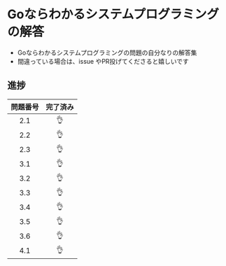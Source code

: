 # Goならわかるシステムプログラミングの解答

- Goならわかるシステムプログラミングの問題の自分なりの解答集
- 間違っている場合は、issue やPR投げてくださると嬉しいです

## 進捗

|問題番号|完了済み|
|:----:|:----:|
|2.1|:ok_hand:|
|2.2|:ok_hand:|
|2.3|:ok_hand:|
|3.1|:ok_hand:|
|3.2|:ok_hand:|
|3.3|:ok_hand:|
|3.4|:ok_hand:|
|3.5|:ok_hand:|
|3.6|:ok_hand:|
|4.1|:ok_hand:|
